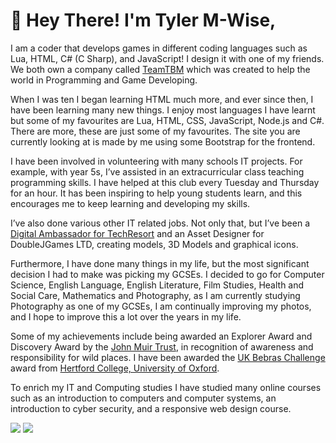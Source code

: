 # 👋 Hey There! I'm Tyler M-Wise,
I am a coder that develops games in different coding languages such as Lua, HTML, C# (C Sharp), and JavaScript! I design it with one of my friends. We both own a company called [TeamTBM](https://teamtbm.org/) which was created to help the world in Programming and Game Developing.  

When I was ten I began learning HTML much more, and ever since then, I have been learning many new things. I enjoy most languages I have learnt but some of my favourites are Lua, HTML, CSS, JavaScript, Node.js and C#. There are more, these are just some of my favourites. The site you are currently looking at is made by me using some Bootstrap for the frontend.  

I have been involved in volunteering with many schools IT projects. For example, with year 5s, I’ve assisted in an extracurricular class teaching programming skills. I have helped at this club every Tuesday and Thursday for an hour. It has been inspiring to help young students learn, and this encourages me to keep learning and developing my skills.  

I’ve also done various other IT related jobs. Not only that, but I’ve been a [Digital Ambassador for TechResort](https://techresort.org/) and an Asset Designer for DoubleJGames LTD, creating models, 3D Models and graphical icons.  

Furthermore, I have done many things in my life, but the most significant decision I had to make was picking my GCSEs. I decided to go for Computer Science, English Language, English Literature, Film Studies, Health and Social Care, Mathematics and Photography, as I am currently studying Photography as one of my GCSEs, I am continually improving my photos, and I hope to improve this a lot over the years in my life.  

Some of my achievements include being awarded an Explorer Award and Discovery Award by the [John Muir Trust](https://www.johnmuirtrust.org/john-muir-award), in recognition of awareness and responsibility for wild places. I have been awarded the [UK Bebras Challenge](https://www.bebras.uk/) award from [Hertford College, University of Oxford](https://www.hertford.ox.ac.uk/).  

To enrich my IT and Computing studies I have studied many online courses such as an introduction to computers and computer systems, an introduction to cyber security, and a responsive web design course.

<img src="https://github-readme-stats.vercel.app/api?username=tylermwise&show_icons=true&theme=dark&hide_rank=false">
<img src="https://github-readme-stats.vercel.app/api/top-langs/?username=tylermwise&layout=compact&theme=dark">
